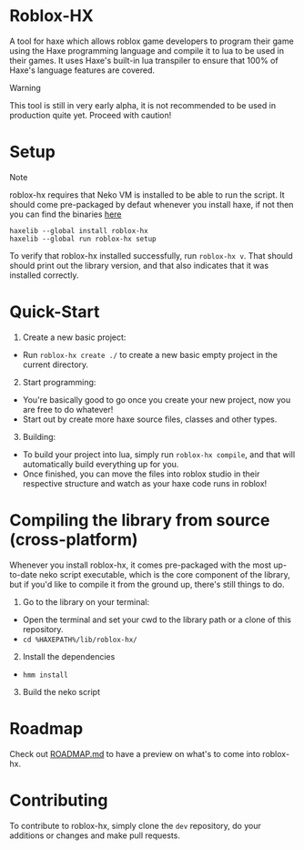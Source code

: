 # Roblox-HX
A tool for haxe which allows roblox game developers to program their game using the Haxe programming language and compile it to lua to be used in their games. It uses Haxe's built-in lua transpiler to ensure that 100% of Haxe's language features are covered.

> [!WARNING]  
> This tool is still in very early alpha, it is not recommended to be used in production quite yet.
> Proceed with caution!

# Setup
> [!NOTE]  
> roblox-hx requires that Neko VM is installed to be able to run the script.
> It should come pre-packaged by defaut whenever you install haxe, if not then you can find the binaries [here](https://nekovm.org/download/)

```shell
haxelib --global install roblox-hx
haxelib --global run roblox-hx setup
```
To verify that roblox-hx installed successfully, run ``roblox-hx v``. That should should print out the library version, and that also indicates that it was installed correctly.

# Quick-Start
1. Create a new basic project:<br>
  - Run ``roblox-hx create ./`` to create a new basic empty project in the current directory.

2. Start programming:<br>
  - You're basically good to go once you create your new project, now you are free to do whatever!
  - Start out by create more haxe source files, classes and other types.

3. Building:<br>
  - To build your project into lua, simply run ``roblox-hx compile``, and that will automatically build everything up for you.
  - Once finished, you can move the files into roblox studio in their respective structure and watch as your haxe code runs in roblox!

# Compiling the library from source (cross-platform)
Whenever you install roblox-hx, it comes pre-packaged with the most up-to-date neko script executable, which is the core component of the library, but if you'd like to compile it from the ground up, there's still things to do.<br>

1. Go to the library on your terminal:<br>
  - Open the terminal and set your cwd to the library path or a clone of this repository.
  - ``cd %HAXEPATH%/lib/roblox-hx/``

2. Install the dependencies
  - ``hmm install``

3. Build the neko script

# Roadmap
Check out [ROADMAP.md](/ROADMAP.md) to have a preview on what's to come into roblox-hx.

# Contributing
To contribute to roblox-hx, simply clone the ``dev`` repository, do your additions or changes and make pull requests.